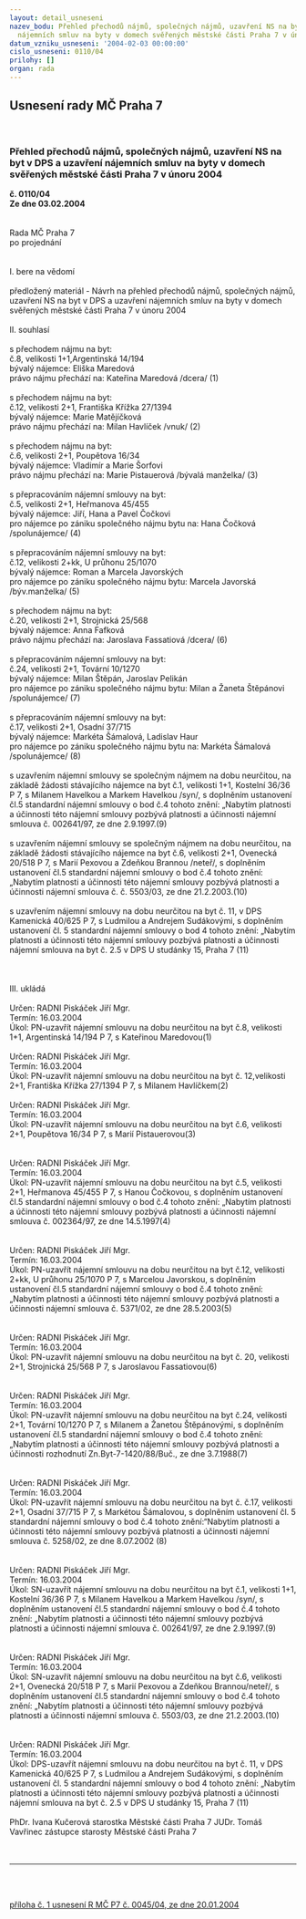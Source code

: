 ```yaml
---
layout: detail_usneseni
nazev_bodu: Přehled přechodů nájmů, společných nájmů, uzavření NS na byt v DPS a uzavření
  nájemních smluv na byty v domech svěřených městské části Praha 7 v únoru 2004
datum_vzniku_usneseni: '2004-02-03 00:00:00'
cislo_usneseni: 0110/04
prilohy: []
organ: rada
---
```

<div id="ucUsn_pList" class="usn">
	<span><h2>Usnesení rady MČ Praha 7 </h2>
<br></span><div class="standBody">
<span><h3>Přehled přechodů nájmů, společných nájmů, uzavření NS na byt v DPS a uzavření nájemních smluv na byty v domech svěřených městské části Praha 7 v únoru 2004</h3></span><div class="center">
		<strong>č. 0110/04</strong><br>
	</div>
<div class="center">
		<strong>Ze dne 03.02.2004</strong><br><br>
	</div>
<br>Rada MČ Praha 7 <br>po projednání <br><br><br>I. bere na vědomí <br><br>předložený materiál - Návrh na přehled přechodů nájmů, společných nájmů, uzavření NS na byt v DPS a uzavření nájemních smluv na byty v domech svěřených městské části Praha 7 v únoru 2004 <br><br>II. souhlasí <br><br>s přechodem nájmu na byt: <br>č.8, velikosti 1+1,Argentinská 14/194 <br>bývalý nájemce: Eliška Maredová <br>právo nájmu přechází na: Kateřina Maredová /dcera/ (1) <br><br>s přechodem nájmu na byt: <br>č.12, velikosti 2+1, Františka Křížka 27/1394 <br>bývalý nájemce: Marie Matějíčková <br>právo nájmu přechází na: Milan Havlíček /vnuk/ (2) <br><br>s přechodem nájmu na byt: <br>č.6, velikosti 2+1, Poupětova 16/34 <br>bývalý nájemce: Vladimír a Marie Šorfovi <br>právo nájmu přechází na: Marie Pistauerová /bývalá manželka/ (3) <br><br>s přepracováním nájemní smlouvy na byt: <br>č.5, velikosti 2+1, Heřmanova 45/455 <br>bývalý nájemce: Jiří, Hana a Pavel Čočkovi <br>pro nájemce po zániku společného nájmu bytu na: Hana Čočková /spolunájemce/ (4) <br><br>s přepracováním nájemní smlouvy na byt: <br>č.12, velikosti 2+kk, U průhonu 25/1070 <br>bývalý nájemce: Roman a Marcela Javorských <br>pro nájemce po zániku společného nájmu bytu: Marcela Javorská /býv.manželka/ (5) <br><br>s přechodem nájmu na byt: <br>č.20, velikosti 2+1, Strojnická 25/568 <br>bývalý nájemce: Anna Fafková <br>právo nájmu přechází na: Jaroslava Fassatiová /dcera/ (6) <br><br>s přepracováním nájemní smlouvy na byt: <br>č.24, velikosti 2+1, Tovární 10/1270 <br>bývalý nájemce: Milan Štěpán, Jaroslav Pelikán <br>pro nájemce po zániku společného nájmu bytu: Milan a Žaneta Štěpánovi /spolunájemce/ (7) <br><br>s přepracováním nájemní smlouvy na byt: <br>č.17, velikosti 2+1, Osadní 37/715 <br>bývalý nájemce: Markéta Šámalová, Ladislav Haur <br>pro nájemce po zániku společného nájmu bytu na: Markéta Šámalová /spolunájemce/ (8) <br><br>s uzavřením nájemní smlouvy se společným nájmem na dobu neurčitou, na základě žádosti stávajícího nájemce na byt č.1, velikosti 1+1, Kostelní 36/36 P 7, s Milanem Havelkou a Markem Havelkou /syn/, s doplněním ustanovení čl.5 standardní nájemní smlouvy o bod č.4 tohoto znění: „Nabytím platnosti a účinnosti této nájemní smlouvy pozbývá platnosti a účinnosti nájemní smlouva č. 002641/97, ze dne 2.9.1997.(9) <br><br>s uzavřením nájemní smlouvy se společným nájmem na dobu neurčitou, na základě žádosti stávajícího nájemce na byt č.6, velikosti 2+1, Ovenecká 20/518 P 7, s Marií Pexovou a Zdeňkou Brannou /neteř/, s doplněním ustanovení čl.5 standardní nájemní smlouvy o bod č.4 tohoto znění: „Nabytím platnosti a účinnosti této nájemní smlouvy pozbývá platnosti a účinnosti nájemní smlouva č. č. 5503/03, ze dne 21.2.2003.(10) <br><br>s uzavřením nájemní smlouvy na dobu neurčitou na byt č. 11, v DPS Kamenická 40/625 P 7, s Ludmilou a Andrejem Sudákovými, s doplněním ustanovení čl. 5 standardní nájemní smlouvy o bod 4 tohoto znění: „Nabytím platnosti a účinnosti této nájemní smlouvy pozbývá platnosti a účinnosti nájemní smlouva na byt č. 2.5 v DPS U studánky 15, Praha 7 (11) <br><br><br><br>III. ukládá <br><br>Určen: RADNI Piskáček Jiří Mgr. <br>Termín: 16.03.2004 <br>Úkol: PN-uzavřít nájemní smlouvu na dobu neurčitou na byt č.8, velikosti 1+1, Argentinská 14/194 P 7, s Kateřinou Maredovou(1) <br><br>Určen: RADNI Piskáček Jiří Mgr. <br>Termín: 16.03.2004 <br>Úkol: PN-uzavřít nájemní smlouvu na dobu neurčitou na byt č. 12,velikosti 2+1, Františka Křížka 27/1394 P 7, s Milanem Havlíčkem(2) <br><br>Určen: RADNI Piskáček Jiří Mgr. <br>Termín: 16.03.2004 <br>Úkol: PN-uzavřít nájemní smlouvu na dobu neurčitou na byt č.6, velikosti 2+1, Poupětova 16/34 P 7, s Marií Pistauerovou(3) <br><br><br>Určen: RADNI Piskáček Jiří Mgr. <br>Termín: 16.03.2004 <br>Úkol: PN-uzavřít nájemní smlouvu na dobu neurčitou na byt č.5, velikosti 2+1, Heřmanova 45/455 P 7, s Hanou Čočkovou, s doplněním ustanovení čl.5 standardní nájemní smlouvy o bod č.4 tohoto znění: „Nabytím platnosti a účinnosti této nájemní smlouvy pozbývá platnosti a účinnosti nájemní smlouva č. 002364/97, ze dne 14.5.1997(4) <br><br><br>Určen: RADNI Piskáček Jiří Mgr. <br>Termín: 16.03.2004 <br>Úkol: PN-uzavřít nájemní smlouvu na dobu neurčitou na byt č.12, velikosti 2+kk, U průhonu 25/1070 P 7, s Marcelou Javorskou, s doplněním ustanovení čl.5 standardní nájemní smlouvy o bod č.4 tohoto znění: „Nabytím platnosti a účinnosti této nájemní smlouvy pozbývá platnosti a účinnosti nájemní smlouva č. 5371/02, ze dne 28.5.2003(5) <br><br><br>Určen: RADNI Piskáček Jiří Mgr. <br>Termín: 16.03.2004 <br>Úkol: PN-uzavřít nájemní smlouvu na dobu neurčitou na byt č. 20, velikosti 2+1, Strojnická 25/568 P 7, s Jaroslavou Fassatiovou(6) <br><br><br>Určen: RADNI Piskáček Jiří Mgr. <br>Termín: 16.03.2004 <br>Úkol: PN-uzavřít nájemní smlouvu na dobu neurčitou na byt č.24, velikosti 2+1, Tovární 10/1270 P 7, s Milanem a Žanetou Štěpánovými, s doplněním ustanovení čl.5 standardní nájemní smlouvy o bod č.4 tohoto znění: „Nabytím platnosti a účinnosti této nájemní smlouvy pozbývá platnosti a účinnosti rozhodnutí Zn.Byt-7-1420/88/Buč., ze dne 3.7.1988(7) <br><br><br>Určen: RADNI Piskáček Jiří Mgr. <br>Termín: 16.03.2004 <br>Úkol: PN-uzavřít nájemní smlouvu na dobu neurčitou na byt č. č.17, velikosti 2+1, Osadní 37/715 P 7, s Markétou Šámalovou, s doplněním ustanovení čl. 5 standardní nájemní smlouvy o bod č.4 tohoto znění:“Nabytím platnosti a účinnosti této nájemní smlouvy pozbývá platnosti a účinnosti nájemní smlouva č. 5258/02, ze dne 8.07.2002 (8) <br><br><br>Určen: RADNI Piskáček Jiří Mgr. <br>Termín: 16.03.2004 <br>Úkol: SN-uzavřít nájemní smlouvu na dobu neurčitou na byt č.1, velikosti 1+1, Kostelní 36/36 P 7, s Milanem Havelkou a Markem Havelkou /syn/, s doplněním ustanovení čl.5 standardní nájemní smlouvy o bod č.4 tohoto znění: „Nabytím platnosti a účinnosti této nájemní smlouvy pozbývá platnosti a účinnosti nájemní smlouva č. 002641/97, ze dne 2.9.1997.(9) <br><br><br>Určen: RADNI Piskáček Jiří Mgr. <br>Termín: 16.03.2004 <br>Úkol: SN-uzavřít nájemní smlouvu na dobu neurčitou na byt č.6, velikosti 2+1, Ovenecká 20/518 P 7, s Marií Pexovou a Zdeňkou Brannou/neteř/, s doplněním ustanovení čl.5 standardní nájemní smlouvy o bod č.4 tohoto znění: „Nabytím platnosti a účinnosti této nájemní smlouvy pozbývá platnosti a účinnosti nájemní smlouva č. 5503/03, ze dne 21.2.2003.(10) <br><br><br>Určen: RADNI Piskáček Jiří Mgr. <br>Termín: 16.03.2004 <br>Úkol: DPS-uzavřít nájemní smlouvu na dobu neurčitou na byt č. 11, v DPS Kamenická 40/625 P 7, s Ludmilou a Andrejem Sudákovými, s doplněním ustanovení čl. 5 standardní nájemní smlouvy o bod 4 tohoto znění: „Nabytím platnosti a účinnosti této nájemní smlouvy pozbývá platnosti a účinnosti nájemní smlouva na byt č. 2.5 v DPS U studánky 15, Praha 7 (11) <br><br>PhDr. Ivana Kučerová starostka Městské části Praha 7 JUDr. Tomáš Vavřinec zástupce starosty Městské části Praha 7 <br><br><br><hr>
<br><br><p><a href="http://www.praha7.cz/zdroj.aspx?typ=4&amp;Id=976&amp;sh=2114431198" target="_blank" border>příloha č. 1 usnesení R MČ P7 č. 0045/04, ze dne 20.01.2004</a></p>
<br>
</div>
</div>